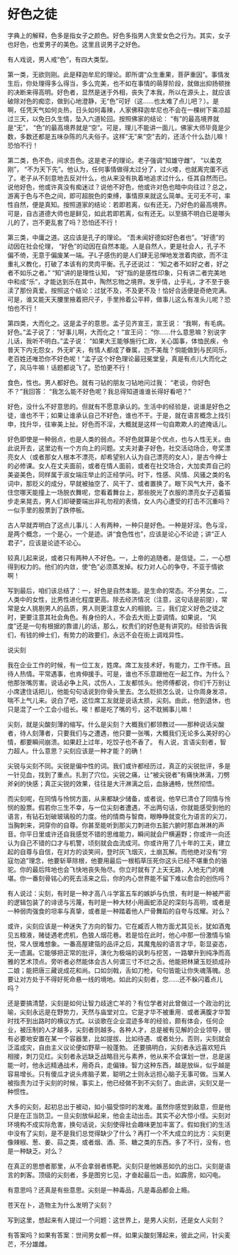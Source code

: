 # 好色之徒

<link href="../../../css/style.css" rel="stylesheet" type="text/css" />

<div class="p">

字典上的解释，色多是指女子之颜色。好色多指男人贪爱女色之行为。其实，女子也好色，也爱男子的美色。这里且说男子之好色。

有人戏说，男人戒“色”，有四大类型。

第一类，无欲则刚。此是释迦牟尼的理论。即所谓“众生重果，菩萨重因”。事情发生后，你处理得多么得当，多么完美，也不如在事情的萌芽阶段，就做出抑扬顿挫的决断来得高明。好色者，显然是迷于外相，丧失了本我，所以在源头上，就应该破除对色的痴恋，做到心地澄静，无“色”可好（这……也太难了点儿吧？）。是啊，任凭天气如何炎热，日头如何毒辣，人家佛释迦牟尼也不会在一棵树下乘凉超过三天，以免日久生情，坠入六道轮回。按照佛家的结论： “有”的最高境界就是“无”， “色”的最高境界就是“空”。可是，理儿不能讲一面儿，佛家大师毕竟是少数，多数还都是五味杂陈的凡夫俗子。这样“无”来“空”去的，还活个什么劲儿嘛！恐怕不行！

第二类，色不色，间求吾色。这是老子的理论。老子强调“知雄守雌”， “以柔克刚”， “不为天下先”。他认为，任何事情做得太过分了，过火喽，也就离完蛋不远了。老子从不刻意地去反对什么，也从来没有执着地追求过什么，任其自然而已。说他好色，他或许真没有痴迷过？说他不好色，他或许对色也暗中向往过？总之，游离于色与不色之间，即可超脱色的束缚，事情原来就这么简单。无可无不可，率性自然，便是真知。按照道家的结论：若即若离，似有还无，乃好色的最高境界。可是，自古道德大师也是鲜见，如此若即若离，似有还无。以至搞不明白已是哪头儿的了，岂不更乱套了吗？恐怕还不行！

第三类，中庸之道。这应该是孔子的理论。 “吾未闻好德如好色者也”。“好德”的动因在社会伦理， “好色”的动因在自然本能。人是自然人，更是社会人，孔子不偏不倚，无意于偏废某一端。孑L子感伤的是人们肆无忌惮地发泄着肉欲，而不注重礼义教化，打破了本该有的灵肉平衡。孔子还说过： “知之者不如好之者，好之者不如乐之者。” “知”讲的是理性认知， “好”指的是感性印象，只有讲二者完美地中和成“乐”，才能达到乐在其中，陶然忘物之境界。发乎情，止乎礼，才不至于亵渎了那份真爱。按照这个结论：过犹不及，不及更不及！恰好合适便是奇绝完满。可是，谁又能天天腰里掖着把尺子，手里拎着公平秤，做事儿这么有准头儿呢？恐怕也不行！

第四类，大而化之。这是孟子的意思。孟子见齐宣王，宣王说： “我啊，有毛病。好色。”孟子说了：“好事儿啊，大而化之！”宣王问： “你……什么意思嘛？别说字儿话，我听不明白。”孟子说： “如果大王能够施行仁政，关心国事，体恤民疾，令普天下内无怨女，外无旷夫，有情人都成了眷属，岂不美哉？倘能做到与民同乐，老百姓还唯恐你不好色呢！”孟子这个好色理论最冠冕堂皇，真是有点儿大而化之了，风马牛嘛！话题都说飞了。恐怕更不行！

食色，性也。男人都好色。就有刁钻的朋友刁钻地问过我： “老谈，你好色不？”我回答： “我怎么能不好色呢？我总得知道谁谁长得好看吧？”

好色，没什么不好意思的。但就有不愿意承认的。生活中的经验是，说谁是好色之徒，谁也不干；如果让谁承认自己不好色，谁也不干。于是，就在语言概念上找引申，找升华，往审美上扯。好色而不淫，大概就是这样一句自欺欺人的遮掩话儿。

好色即使是一种弱点，也是人类的弱点。不好色就算是个优点，也与人性无关。由此说开去，这里边有一个方向上的问题。丈夫对妻子好色，社交活动场合，夸奖漂亮女人（或者那女人根本不漂亮，却希望别人认为自己漂亮的女人），是古今绅士的必修课。女人在丈夫面前，或者在情人面前，或者在社交场合，大加卖弄自己的美姿美色，同样属于淑女端庄举止的正经学问。时下，性感、风情、风骚之类的名词中，那贬义的成分，早就被抽空了、风干了、或者置换了。眼下风气大开，备不住您哪天能撞上一场脱衣舞呢，您看着舞台上，那些脱光了衣服的漂亮女子迈着猫步走来晃去，男人们却硬要端出非礼勿视的表情，女人内心遭受的打击不沉重吗？一似手里的股票到了跌停板。

古人早就弄明白了这点儿事儿：人有两种，一种只是好色。一种是好淫。色与淫，是两个概念，一个是心，一个是迹。讲“食色性也”，应该是论心不论迹；讲“正人君子”，应该是论迹不论心。

较真儿起来说，或者只有两种人不好色。一，上帝的追随者。是信徒。二，一心想得到权力的。他们的内敛，使“色”必须蒸发掉。权力对人心的争夺，不亚于情欲啊！

写到最后，咱们该总结了：一，好色是自然本能。是生命的常态。不分男女。二，人类中的女性，比男性进化程度更高。除去经济情况（注意，这句话是前提），常常是女人挑剔男人的品质，男人则更注意女人的相貌。三，我们定义好色之徒之时，更要注意其社会角色。有身份的人，不会去大街上耍调情。如果说， “风度”还是一句有根据的靠谱儿的话，那么，权贵们的好色是有讲究的。经验告诉我们，有钱的绅士们，有势力的政要们，永远不会在街上调戏异性。

说尖刻

我在企业工作的时候，有一位工友，姓席。席工友技术好，有能力，工作干练。且待人热情。平常遇事，也肯伸援手。可是，谁也不乐意跟他在一起工作。为什么？他那张嘴厉害。说话必争上风，忒伤人，工友都怵头。他师傅都说，你们千万别让小席逮住话把儿，他能句句话说到你骨头里去。怎么贬损怎么说，让你周身发凉，喘不上气儿来。说白了吧，这位席工友就是说话太损，尖刻。由此，他到退休，也只是混了一个工会小组长。唉！都是吃了嘴的亏，这不耽搁事儿嘛！

尖刻，就是尖酸刻薄的缩写。什么是尖刻？大概我们都领教过——那种说话尖酸者，待人刻薄者，只要我们与之遭遇，他只要一张嘴，大概我们无论多么美好的心情，都要瞬间崩溃。如果赶上过年，吃饺子也不香了。
有人说，言语尖刻者，智力超人。什么意思？尖刻应该是一种才能？的确！

尖锐与尖刻不同。尖锐是偏中性的词。我们或许都经历过，真正的尖锐批评，多是一针见血，找到了重点。扎到了穴位。尖锐之痛，让“被尖锐者”有痛快淋漓，刀劈斧剁的快感；真正尖锐的效果，往往是大汗淋漓之后，血脉通畅，恍然彻悟。

而尖刻呢，在同情与怜悯方面，从来都缺少储备，或者说，他早已清仓了同情与怜悯的股票。假若你三生不幸，与一位尖刻者遭遇，不出两句话，你就能感受到他的语言，有钻石划破玻璃般的力度。他的情商与智商，眼睁睁就变化为语言的尖刀，当胸刺来，洞穿你的自尊。你甚至能听到那尖刀刺进你五脏六腑时那血淋淋的声音。你平日里或许还自我感觉不错的思维能力，瞬间就会尸横遍野；你或许一向还认为自己不错的口才与机警，顷刻就会血流成河。你或许用了几十年的工夫，建立起的自尊与自信，在对方的谈笑间，登时灰飞烟灭，土崩瓦解。而他绝对没有“穷寇勿追”理念，他要斩草除根，他要用最后一根稻草压死你这头已经不堪重负的骆驼。你的最后阵地也会飞快地丧失殆尽。你立时就有了上天无路，入地无门的难堪。你一番刻骨铭心的死去活来之后，你的内心世界能不留下难以愈合的创伤吗？

有人说过：尖刻，有时是一种才高八斗学富五车的嫉妒与仇恨，有时是一种被严密的逻辑包装了的诽谤与污蔑，有时是一种大材小用画蛇添足的深刻与高明，或者是一种弱肉强食的坦率与真挚，或者是一种踏着他人尸骨舞蹈的自夸与炫耀。对么？

或许，尖刻应该是一种迷失了方向的智力。它在臧否人物方面尤其见长，犹如酒鬼见五粮液，赌徒遇老虎机，色狼人烟花巷。若是恰在此时，他心中那一份激情与愉悦，常人很难想象。一番高屋建瓴的品评之后，其魔鬼般的语言才华，彰显姿态，无一遗漏。它能够把正常的批评，演化为极端的讽刺与挖苦，一路攀升到纯净而高雅的艺术顶点。旁听者必然能体会古人何谓三寸不烂之舌。他能把林黛玉贬损成孙二娘；能把唐三藏说成花和尚。口如剑戟，舌如刀枪，句句皆能让你失魂落魄。总要让对方处于不得好死命悬一线的境地。如此的尖刻者，您……还不躲闪着点儿吗？

还是要搞清楚，尖刻是如何让智力歧途亡羊的？有位学者对此曾做过一个政治的比喻，尖刻永远是在野势力，天然与庙堂对立。它是才华不被重用．或者满腹才华暂时找不到出路时的横议方式。以谈歌在企业混迹多年的经验，颇有体会，任何企业，被压制的人才越多，尖刻者则越多。各种人才，总是被有见解的企业领导，很有必要地安置在某一个容器里，比如提拔、比如待遇、或者处分。否则，尖刻就会泛滥成灾，自由主义议论便如野草一般蓬勃。 还要搞明白，尖刻者永远喜欢短兵相接，刺刀见红。尖刻者永远缺乏战略目光与素养，他从来不会谋划一世，总是逞能一时，他永远精通战术，用奇兵，走偏锋。智力这种东西，越是放纵，似乎越是容易增长。只有傻瓜才说头疼脑子累，聪明之士则永远担心脑子无事可做。当某人被指责为过于尖刻的时候，事实上，他已经做不到不尖刻了。由此讲，尖刻又是一种惯性。

大多的尖刻，起初总出于被动，如小猫受惊时的发难。虽然你感觉到敌意，但是他只是在正当防卫。一旦尖刻放纵起来，他会主动出击。其实不必大惊小怪。尖刻对环境构不成实际危害，换句话说，尖刻使得社会趣味更加丰富了。假如我们的生活中没有了尖刻，是不是我们总觉得缺少了什么？再打一个不大成立的比方：尖刻更像辣椒、葱、姜、蒜之类，或者烟、酒、茶、糖之类的东西。多了不行，没有，也是一种缺乏。对么？

在真正的思想者那里，从不会拿弱者练靶。尖刻只是他嫉恶如仇的出口。尖刻是语言的刺客。顶级的尖刻者，多是图穷匕见，才奋起最后一击。如霹雳，如闪电。

有意思吗？还真是有些意思。尖刻是一种毒品，凡是毒品都会上瘾。

苍天在卜，造物主为什么发明了尖刻？

写到这里，想起来有人提过一个问题：这世界上，是男人尖刻，还是女人尖刻？

有答案吗？如果有答案：世间男女都一样。如果尖酸刻薄起来，彼此之间，针尖麦芒，不分雄雌。